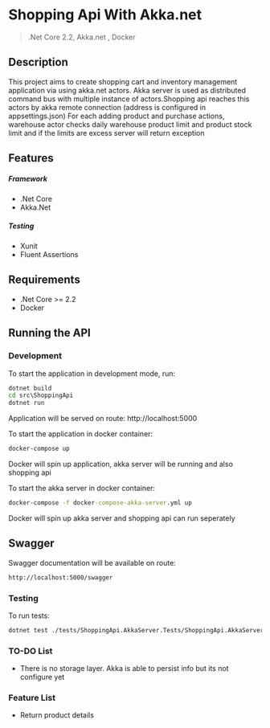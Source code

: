 # Shopping Api With Akka.net

> .Net Core 2.2, Akka.net , Docker

## Description
This project aims to create shopping cart and inventory management application via using akka.net actors.
Akka server is used as distributed command bus with multiple instance of actors.Shopping api reaches this actors by akka remote connection (address is configured in appsettings.json)
For each adding product and purchase actions, warehouse actor checks daily warehouse product limit and product stock limit and if the limits are excess server will return exception

## Features
##### Framework
- .Net Core
- Akka.Net
#####  Testing
- Xunit
- Fluent Assertions
## Requirements
- .Net Core >= 2.2
- Docker

## Running the API
### Development
To start the application in development mode, run:

```cmd
dotnet build
cd src\ShoppingApi
dotnet run
```
Application will be served on route: 
http://localhost:5000

To start the application in docker container:
```cmd
docker-compose up
```
Docker will spin up application, akka server will be running and also shopping api

To start the akka server in docker container:
```cmd
docker-compose -f docker-compose-akka-server.yml up
```
Docker will spin up akka server and shopping api can run seperately


## Swagger
Swagger documentation will be available on route: 
```bash
http://localhost:5000/swagger
```

### Testing
To run tests: 
```bash
dotnet test ./tests/ShoppingApi.AkkaServer.Tests/ShoppingApi.AkkaServer.Tests.csproj
```

### TO-DO List
- There is no storage layer. Akka is able to persist info but its not configure yet

### Feature List
- Return product details